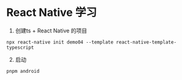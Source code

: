 # React Native 学习
1. 创建ts + React Native 的项目
```shell
npx react-native init demo04 --template react-native-template-typescript
```
2. 启动
```shell
pnpm android
```
